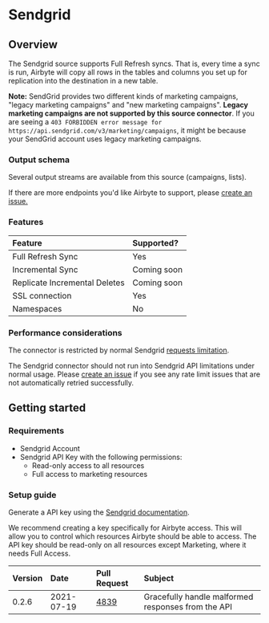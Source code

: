# Sendgrid

## Overview

The Sendgrid source supports Full Refresh syncs. That is, every time a sync is run, Airbyte will copy all rows in the tables and columns you set up for replication into the destination in a new table.

**Note:** SendGrid provides two different kinds of marketing campaigns, "legacy marketing campaigns" and "new marketing campaigns". **Legacy marketing campaigns are not supported by this source connector**. If you are seeing a `403 FORBIDDEN error message for https://api.sendgrid.com/v3/marketing/campaigns`, it might be because your SendGrid account uses legacy marketing campaigns.

### Output schema

Several output streams are available from this source \(campaigns, lists\).

If there are more endpoints you'd like Airbyte to support, please [create an issue.](https://github.com/airbytehq/airbyte/issues/new/choose)

### Features

| Feature | Supported? |
| :--- | :--- |
| Full Refresh Sync | Yes |
| Incremental Sync | Coming soon |
| Replicate Incremental Deletes | Coming soon |
| SSL connection | Yes |
| Namespaces | No |

### Performance considerations

The connector is restricted by normal Sendgrid [requests limitation](https://sendgrid.com/docs/API_Reference/Web_API_v3/How_To_Use_The_Web_API_v3/rate_limits.html).

The Sendgrid connector should not run into Sendgrid API limitations under normal usage. Please [create an issue](https://github.com/airbytehq/airbyte/issues) if you see any rate limit issues that are not automatically retried successfully.

## Getting started

### Requirements

* Sendgrid Account
* Sendgrid API Key with the following permissions:
  * Read-only access to all resources
  * Full access to marketing resources

### Setup guide

Generate a API key using the [Sendgrid documentation](https://sendgrid.com/docs/ui/account-and-settings/api-keys/#creating-an-api-key).

We recommend creating a key specifically for Airbyte access. This will allow you to control which resources Airbyte should be able to access. The API key should be read-only on all resources except Marketing, where it needs Full Access.

| Version | Date       | Pull Request | Subject |
| :------ | :--------  | :-----       | :------ |
| 0.2.6   | 2021-07-19 | [4839](https://github.com/airbytehq/airbyte/pull/4839) | Gracefully handle malformed responses from the API |
